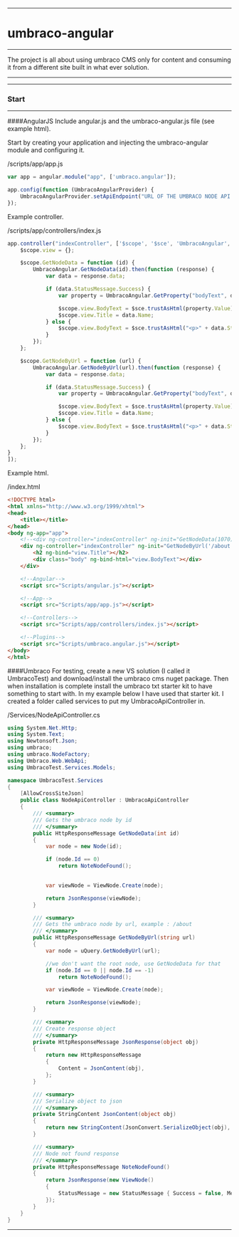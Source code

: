 ***
# umbraco-angular
***

The project is all about using umbraco CMS only for content and consuming it from a different site built in what ever solution.

***

***
### Start
***
####AngularJS
Include angular.js and the umbraco-angular.js file (see example html).

Start by creating your application and injecting the umbraco-angular module and configuring it.

/scripts/app/app.js
```javascript
var app = angular.module("app", ['umbraco.angular']);

app.config(function (UmbracoAngularProvider) {
    UmbracoAngularProvider.setApiEndpoint("URL OF THE UMBRACO NODE API CONTROLLER");
});

```

Example controller.

/scripts/app/controllers/index.js
```javascript
app.controller("indexController", ['$scope', '$sce', 'UmbracoAngular', function ($scope, $sce, UmbracoAngular) {
    $scope.view = {};

    $scope.GetNodeData = function (id) {
        UmbracoAngular.GetNodeData(id).then(function (response) {
            var data = response.data;

            if (data.StatusMessage.Success) {
                var property = UmbracoAngular.GetProperty("bodyText", data);

                $scope.view.BodyText = $sce.trustAsHtml(property.Value);
                $scope.view.Title = data.Name;
            } else {
                $scope.view.BodyText = $sce.trustAsHtml("<p>" + data.StatusMessage.Message + "</p>");
            }
        });
    };

    $scope.GetNodeByUrl = function (url) {
        UmbracoAngular.GetNodeByUrl(url).then(function (response) {
            var data = response.data;

            if (data.StatusMessage.Success) {
                var property = UmbracoAngular.GetProperty("bodyText", data);

                $scope.view.BodyText = $sce.trustAsHtml(property.Value);
                $scope.view.Title = data.Name;
            } else {
                $scope.view.BodyText = $sce.trustAsHtml("<p>" + data.StatusMessage.Message + "</p>");
            }
        });
    };
}
]);
```

Example html.

/index.html
```html
<!DOCTYPE html>
<html xmlns="http://www.w3.org/1999/xhtml">
<head>
    <title></title>
</head>
<body ng-app="app">
    <!--<div ng-controller="indexController" ng-init="GetNodeData(1070)">-->
    <div ng-controller="indexController" ng-init="GetNodeByUrl('/about')">
        <h2 ng-bind="view.Title"></h2>
        <div class="body" ng-bind-html="view.BodyText"></div>
    </div>

    <!--Angular-->
    <script src="Scripts/angular.js"></script>

    <!--App-->
    <script src="Scripts/app/app.js"></script>

    <!--Controllers-->
    <script src="Scripts/app/controllers/index.js"></script>

    <!--Plugins-->
    <script src="Scripts/umbraco.angular.js"></script>
</body>
</html>

```

####Umbraco
For testing, create a new VS solution (I called it UmbracoTest) and download/install the umbraco cms nuget package. Then when installation is complete install the umbraco txt starter kit
to have something to start with. In my example below I have used that starter kit. I created a folder called services to put my UmbracoApiController in.

/Services/NodeApiController.cs
```c#
using System.Net.Http;
using System.Text;
using Newtonsoft.Json;
using umbraco;
using umbraco.NodeFactory;
using Umbraco.Web.WebApi;
using UmbracoTest.Services.Models;

namespace UmbracoTest.Services
{
    [AllowCrossSiteJson]
    public class NodeApiController : UmbracoApiController
    {       
        /// <summary>
        /// Gets the umbraco node by id
        /// </summary>
        public HttpResponseMessage GetNodeData(int id)
        {
            var node = new Node(id);

            if (node.Id == 0)
                return NoteNodeFound();
            

            var viewNode = ViewNode.Create(node);

            return JsonResponse(viewNode);
        }

        /// <summary>
        /// Gets the umbraco node by url, example : /about        
        /// </summary>
        public HttpResponseMessage GetNodeByUrl(string url)
        {
            var node = uQuery.GetNodeByUrl(url);

            //we don't want the root node, use GetNodeData for that
            if (node.Id == 0 || node.Id == -1)
                return NoteNodeFound();

            var viewNode = ViewNode.Create(node);

            return JsonResponse(viewNode);
        }

        /// <summary>
        /// Create response object
        /// </summary>
        private HttpResponseMessage JsonResponse(object obj)
        {
            return new HttpResponseMessage
            {
                Content = JsonContent(obj),                
            };
        }

        /// <summary>
        /// Serialize object to json
        /// </summary>
        private StringContent JsonContent(object obj)
        {
            return new StringContent(JsonConvert.SerializeObject(obj), Encoding.UTF8, "application/json");
        }

        /// <summary>
        /// Node not found response
        /// </summary>
        private HttpResponseMessage NoteNodeFound()
        {
            return JsonResponse(new ViewNode()
            {
                StatusMessage = new StatusMessage { Success = false, Message = "Node not found" }
            });
        }
    }
}
```

***